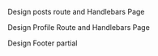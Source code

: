 Design posts route and Handlebars Page

Design Profile Route and Handlebars Page

Design Footer partial

